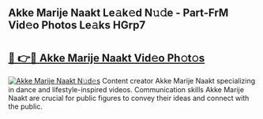 ## Akke Marije Naakt Le𝚊k𝚎d N𝚞𝚍e - Part-FrM Vid𝚎o Photos Le𝚊ks HGrp7

# <h2><a href="http://fb9vap3.evod.top/?m=Akke+Marije+Naakt">🔗 👉🔴 Akke Marije Naakt Vid𝚎o Ph𝚘t𝚘s</a></h2>

[![Akke Marije Naakt N𝚞d𝚎s](https://i.imgur.com/8V9OHl7.gif)](http://fb9vap3.evod.top/?m=Akke+Marije+Naakt)
Content creator Akke Marije Naakt specializing in dance and lifestyle-inspired videos. Communication skills Akke Marije Naakt are crucial for public figures to convey their ideas and connect with the public. 
